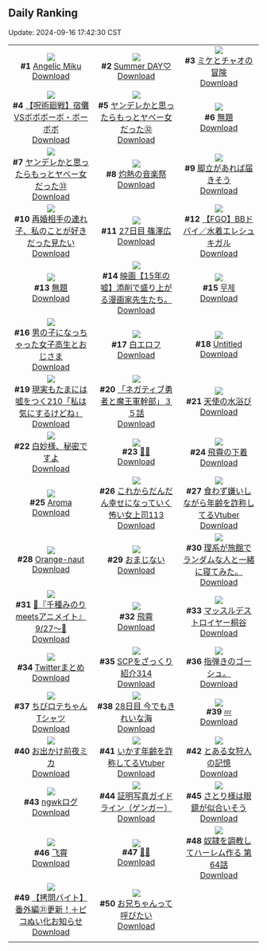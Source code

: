 ## Daily Ranking
Update: 2024-09-16 17:42:30 CST

|      |      |      |
| :----: | :----: | :----: |
| ![](https://i.pixiv.re/c/240x480/img-master/img/2024/09/14/00/00/39/122405298_p0_master1200.jpg)<br>**#1** [Angelic Miku](https://www.pixiv.net/artworks/122405298)<br>[Download](https://i.pixiv.re/img-original/img/2024/09/14/00/00/39/122405298_p0.jpg) | ![](https://i.pixiv.re/c/240x480/img-master/img/2024/09/14/13/11/30/122418719_p0_master1200.jpg)<br>**#2** [Summer DAY♡](https://www.pixiv.net/artworks/122418719)<br>[Download](https://i.pixiv.re/img-original/img/2024/09/14/13/11/30/122418719_p0.jpg) | ![](https://i.pixiv.re/c/240x480/img-master/img/2024/09/14/23/38/25/122435344_p0_master1200.jpg)<br>**#3** [ミケとチャオの冒険](https://www.pixiv.net/artworks/122435344)<br>[Download](https://i.pixiv.re/img-original/img/2024/09/14/23/38/25/122435344_p0.jpg) |
| ![](https://i.pixiv.re/c/240x480/img-master/img/2024/09/14/11/00/10/122416071_p0_master1200.jpg)<br>**#4** [【呪術廻戦】宿儺VSボボボーボ・ボーボボ](https://www.pixiv.net/artworks/122416071)<br>[Download](https://i.pixiv.re/img-original/img/2024/09/14/11/00/10/122416071_p0.png) | ![](https://i.pixiv.re/c/240x480/img-master/img/2024/09/14/00/01/28/122405428_p0_master1200.jpg)<br>**#5** [ヤンデレかと思ったらもっとヤベー女だった㉜](https://www.pixiv.net/artworks/122405428)<br>[Download](https://i.pixiv.re/img-original/img/2024/09/14/00/01/28/122405428_p0.png) | ![](https://i.pixiv.re/c/240x480/img-master/img/2024/09/14/19/20/39/122426922_p0_master1200.jpg)<br>**#6** [無題](https://www.pixiv.net/artworks/122426922)<br>[Download](https://i.pixiv.re/img-original/img/2024/09/14/19/20/39/122426922_p0.jpg) |
| ![](https://i.pixiv.re/c/240x480/img-master/img/2024/09/15/00/02/22/122436425_p0_master1200.jpg)<br>**#7** [ヤンデレかと思ったらもっとヤベー女だった㉝](https://www.pixiv.net/artworks/122436425)<br>[Download](https://i.pixiv.re/img-original/img/2024/09/15/00/02/22/122436425_p0.png) | ![](https://i.pixiv.re/c/240x480/img-master/img/2024/09/15/00/01/44/122436357_p0_master1200.jpg)<br>**#8** [灼熱の音楽祭](https://www.pixiv.net/artworks/122436357)<br>[Download](https://i.pixiv.re/img-original/img/2024/09/15/00/01/44/122436357_p0.jpg) | ![](https://i.pixiv.re/c/240x480/img-master/img/2024/09/15/07/30/01/122444259_p0_master1200.jpg)<br>**#9** [脚立があれば届きそう](https://www.pixiv.net/artworks/122444259)<br>[Download](https://i.pixiv.re/img-original/img/2024/09/15/07/30/01/122444259_p0.jpg) |
| ![](https://i.pixiv.re/c/240x480/img-master/img/2024/09/14/20/28/38/122428812_p0_master1200.jpg)<br>**#10** [再婚相手の連れ子、私のことが好きだった見たい](https://www.pixiv.net/artworks/122428812)<br>[Download](https://i.pixiv.re/img-original/img/2024/09/14/20/28/38/122428812_p0.jpg) | ![](https://i.pixiv.re/c/240x480/img-master/img/2024/09/14/01/00/41/122407415_p0_master1200.jpg)<br>**#11** [27日目 篠澤広](https://www.pixiv.net/artworks/122407415)<br>[Download](https://i.pixiv.re/img-original/img/2024/09/14/01/00/41/122407415_p0.png) | ![](https://i.pixiv.re/c/240x480/img-master/img/2024/09/15/00/01/05/122436278_p0_master1200.jpg)<br>**#12** [【FGO】BBドバイ／水着エレシュキガル](https://www.pixiv.net/artworks/122436278)<br>[Download](https://i.pixiv.re/img-original/img/2024/09/15/00/01/05/122436278_p0.jpg) |
| ![](https://i.pixiv.re/c/240x480/img-master/img/2024/09/15/00/24/28/122437374_p0_master1200.jpg)<br>**#13** [無題](https://www.pixiv.net/artworks/122437374)<br>[Download](https://i.pixiv.re/img-original/img/2024/09/15/00/24/28/122437374_p0.png) | ![](https://i.pixiv.re/c/240x480/img-master/img/2024/09/14/18/24/21/122425398_p0_master1200.jpg)<br>**#14** [映画【15年の嘘】添削で盛り上がる漫画家先生たち。](https://www.pixiv.net/artworks/122425398)<br>[Download](https://i.pixiv.re/img-original/img/2024/09/14/18/24/21/122425398_p0.jpg) | ![](https://i.pixiv.re/c/240x480/img-master/img/2024/09/14/01/07/45/122407594_p0_master1200.jpg)<br>**#15** [무제](https://www.pixiv.net/artworks/122407594)<br>[Download](https://i.pixiv.re/img-original/img/2024/09/14/01/07/45/122407594_p0.png) |
| ![](https://i.pixiv.re/c/240x480/img-master/img/2024/09/15/00/02/37/122436450_p0_master1200.jpg)<br>**#16** [男の子になっちゃった女子高生とおじさま](https://www.pixiv.net/artworks/122436450)<br>[Download](https://i.pixiv.re/img-original/img/2024/09/15/00/02/37/122436450_p0.jpg) | ![](https://i.pixiv.re/c/240x480/img-master/img/2024/09/14/01/01/53/122407459_p0_master1200.jpg)<br>**#17** [白エロフ](https://www.pixiv.net/artworks/122407459)<br>[Download](https://i.pixiv.re/img-original/img/2024/09/14/01/01/53/122407459_p0.png) | ![](https://i.pixiv.re/c/240x480/img-master/img/2024/09/14/00/01/04/122405384_p0_master1200.jpg)<br>**#18** [Untitled](https://www.pixiv.net/artworks/122405384)<br>[Download](https://i.pixiv.re/img-original/img/2024/09/14/00/01/04/122405384_p0.jpg) |
| ![](https://i.pixiv.re/c/240x480/img-master/img/2024/09/15/19/02/09/122457285_p0_master1200.jpg)<br>**#19** [現実もたまには嘘をつく210「私は気にするけどね」](https://www.pixiv.net/artworks/122457285)<br>[Download](https://i.pixiv.re/img-original/img/2024/09/15/19/02/09/122457285_p0.jpg) | ![](https://i.pixiv.re/c/240x480/img-master/img/2024/09/14/17/52/40/122424456_p0_master1200.jpg)<br>**#20** [「ネガティブ勇者と魔王軍幹部」３５話](https://www.pixiv.net/artworks/122424456)<br>[Download](https://i.pixiv.re/img-original/img/2024/09/14/17/52/40/122424456_p0.jpg) | ![](https://i.pixiv.re/c/240x480/img-master/img/2024/09/14/01/39/54/122408381_p0_master1200.jpg)<br>**#21** [天使の水浴び](https://www.pixiv.net/artworks/122408381)<br>[Download](https://i.pixiv.re/img-original/img/2024/09/14/01/39/54/122408381_p0.jpg) |
| ![](https://i.pixiv.re/c/240x480/img-master/img/2024/09/14/10/37/51/122415685_p0_master1200.jpg)<br>**#22** [白妙様、秘密ですよ](https://www.pixiv.net/artworks/122415685)<br>[Download](https://i.pixiv.re/img-original/img/2024/09/14/10/37/51/122415685_p0.png) | ![](https://i.pixiv.re/c/240x480/img-master/img/2024/09/15/00/07/08/122436730_p0_master1200.jpg)<br>**#23** [🖤💕](https://www.pixiv.net/artworks/122436730)<br>[Download](https://i.pixiv.re/img-original/img/2024/09/15/00/07/08/122436730_p0.jpg) | ![](https://i.pixiv.re/c/240x480/img-master/img/2024/09/14/00/00/47/122405328_p0_master1200.jpg)<br>**#24** [飛霄の下着](https://www.pixiv.net/artworks/122405328)<br>[Download](https://i.pixiv.re/img-original/img/2024/09/14/00/00/47/122405328_p0.png) |
| ![](https://i.pixiv.re/c/240x480/img-master/img/2024/09/15/01/02/58/122438647_p0_master1200.jpg)<br>**#25** [Aroma](https://www.pixiv.net/artworks/122438647)<br>[Download](https://i.pixiv.re/img-original/img/2024/09/15/01/02/58/122438647_p0.png) | ![](https://i.pixiv.re/c/240x480/img-master/img/2024/09/14/17/00/12/122423211_p0_master1200.jpg)<br>**#26** [これからだんだん幸せになっていく怖い女上司113](https://www.pixiv.net/artworks/122423211)<br>[Download](https://i.pixiv.re/img-original/img/2024/09/14/17/00/12/122423211_p0.jpg) | ![](https://i.pixiv.re/c/240x480/img-master/img/2024/09/14/20/22/33/122428648_p0_master1200.jpg)<br>**#27** [食わず嫌いしながら年齢を詐称してるVtuber](https://www.pixiv.net/artworks/122428648)<br>[Download](https://i.pixiv.re/img-original/img/2024/09/14/20/22/33/122428648_p0.png) |
| ![](https://i.pixiv.re/c/240x480/img-master/img/2024/09/14/10/23/38/122415441_p0_master1200.jpg)<br>**#28** [Orange-naut](https://www.pixiv.net/artworks/122415441)<br>[Download](https://i.pixiv.re/img-original/img/2024/09/14/10/23/38/122415441_p0.png) | ![](https://i.pixiv.re/c/240x480/img-master/img/2024/09/14/09/25/43/122414501_p0_master1200.jpg)<br>**#29** [おまじない](https://www.pixiv.net/artworks/122414501)<br>[Download](https://i.pixiv.re/img-original/img/2024/09/14/09/25/43/122414501_p0.jpg) | ![](https://i.pixiv.re/c/240x480/img-master/img/2024/09/14/19/13/43/122426719_p0_master1200.jpg)<br>**#30** [理系が旅館でランダムな人と一緒に寝てみた。](https://www.pixiv.net/artworks/122426719)<br>[Download](https://i.pixiv.re/img-original/img/2024/09/14/19/13/43/122426719_p0.jpg) |
| ![](https://i.pixiv.re/c/240x480/img-master/img/2024/09/15/00/15/30/122437057_p0_master1200.jpg)<br>**#31** [🩵『千種みのりmeetsアニメイト』9/27～🩷](https://www.pixiv.net/artworks/122437057)<br>[Download](https://i.pixiv.re/img-original/img/2024/09/15/00/15/30/122437057_p0.jpg) | ![](https://i.pixiv.re/c/240x480/img-master/img/2024/09/15/16/37/25/122455235_p0_master1200.jpg)<br>**#32** [飛霄](https://www.pixiv.net/artworks/122455235)<br>[Download](https://i.pixiv.re/img-original/img/2024/09/15/16/37/25/122455235_p0.jpg) | ![](https://i.pixiv.re/c/240x480/img-master/img/2024/09/15/18/51/33/122458808_p0_master1200.jpg)<br>**#33** [マッスルデストロイヤー桐谷](https://www.pixiv.net/artworks/122458808)<br>[Download](https://i.pixiv.re/img-original/img/2024/09/15/18/51/33/122458808_p0.png) |
| ![](https://i.pixiv.re/c/240x480/img-master/img/2024/09/15/12/01/38/122449231_p0_master1200.jpg)<br>**#34** [Twitterまとめ](https://www.pixiv.net/artworks/122449231)<br>[Download](https://i.pixiv.re/img-original/img/2024/09/15/12/01/38/122449231_p0.jpg) | ![](https://i.pixiv.re/c/240x480/img-master/img/2024/09/14/21/00/29/122429872_p0_master1200.jpg)<br>**#35** [SCPをざっくり紹介314](https://www.pixiv.net/artworks/122429872)<br>[Download](https://i.pixiv.re/img-original/img/2024/09/14/21/00/29/122429872_p0.jpg) | ![](https://i.pixiv.re/c/240x480/img-master/img/2024/09/15/07/50/54/122444491_p0_master1200.jpg)<br>**#36** [指弾きのゴーシュ。](https://www.pixiv.net/artworks/122444491)<br>[Download](https://i.pixiv.re/img-original/img/2024/09/15/07/50/54/122444491_p0.jpg) |
| ![](https://i.pixiv.re/c/240x480/img-master/img/2024/09/14/12/41/24/122418139_p0_master1200.jpg)<br>**#37** [ちびロテちゃんTシャツ](https://www.pixiv.net/artworks/122418139)<br>[Download](https://i.pixiv.re/img-original/img/2024/09/14/12/41/24/122418139_p0.jpg) | ![](https://i.pixiv.re/c/240x480/img-master/img/2024/09/15/00/00/27/122436164_p0_master1200.jpg)<br>**#38** [28日目 今でもきれいな海](https://www.pixiv.net/artworks/122436164)<br>[Download](https://i.pixiv.re/img-original/img/2024/09/15/00/00/27/122436164_p0.png) | ![](https://i.pixiv.re/c/240x480/img-master/img/2024/09/14/21/00/40/122429892_p0_master1200.jpg)<br>**#39** [💤](https://www.pixiv.net/artworks/122429892)<br>[Download](https://i.pixiv.re/img-original/img/2024/09/14/21/00/40/122429892_p0.jpg) |
| ![](https://i.pixiv.re/c/240x480/img-master/img/2024/09/14/00/00/20/122405233_p0_master1200.jpg)<br>**#40** [お出かけ前夜ミカ](https://www.pixiv.net/artworks/122405233)<br>[Download](https://i.pixiv.re/img-original/img/2024/09/14/00/00/20/122405233_p0.png) | ![](https://i.pixiv.re/c/240x480/img-master/img/2024/09/15/21/08/25/122463267_p0_master1200.jpg)<br>**#41** [いかす年齢を詐称してるVtuber](https://www.pixiv.net/artworks/122463267)<br>[Download](https://i.pixiv.re/img-original/img/2024/09/15/21/08/25/122463267_p0.png) | ![](https://i.pixiv.re/c/240x480/img-master/img/2024/09/14/08/55/25/122414005_p0_master1200.jpg)<br>**#42** [とある女狩人の記憶](https://www.pixiv.net/artworks/122414005)<br>[Download](https://i.pixiv.re/img-original/img/2024/09/14/08/55/25/122414005_p0.png) |
| ![](https://i.pixiv.re/c/240x480/img-master/img/2024/09/15/00/29/30/122437366_p0_master1200.jpg)<br>**#43** [ngwkログ](https://www.pixiv.net/artworks/122437366)<br>[Download](https://i.pixiv.re/img-original/img/2024/09/15/00/29/30/122437366_p0.jpg) | ![](https://i.pixiv.re/c/240x480/img-master/img/2024/09/14/16/29/01/122422529_p0_master1200.jpg)<br>**#44** [証明写真ガイドライン（ゲンガー）](https://www.pixiv.net/artworks/122422529)<br>[Download](https://i.pixiv.re/img-original/img/2024/09/14/16/29/01/122422529_p0.jpg) | ![](https://i.pixiv.re/c/240x480/img-master/img/2024/09/14/00/00/02/122405156_p0_master1200.jpg)<br>**#45** [さとり様は眼鏡が似合いそう](https://www.pixiv.net/artworks/122405156)<br>[Download](https://i.pixiv.re/img-original/img/2024/09/14/00/00/02/122405156_p0.jpg) |
| ![](https://i.pixiv.re/c/240x480/img-master/img/2024/09/14/19/22/19/122426965_p0_master1200.jpg)<br>**#46** [飞霄](https://www.pixiv.net/artworks/122426965)<br>[Download](https://i.pixiv.re/img-original/img/2024/09/14/19/22/19/122426965_p0.jpg) | ![](https://i.pixiv.re/c/240x480/img-master/img/2024/09/14/00/00/33/122405283_p0_master1200.jpg)<br>**#47** [🔪💙](https://www.pixiv.net/artworks/122405283)<br>[Download](https://i.pixiv.re/img-original/img/2024/09/14/00/00/33/122405283_p0.png) | ![](https://i.pixiv.re/c/240x480/img-master/img/2024/09/14/00/06/27/122405735_p0_master1200.jpg)<br>**#48** [奴隷を調教してハーレム作る 第64話](https://www.pixiv.net/artworks/122405735)<br>[Download](https://i.pixiv.re/img-original/img/2024/09/14/00/06/27/122405735_p0.jpg) |
| ![](https://i.pixiv.re/c/240x480/img-master/img/2024/09/15/12/00/49/122449179_p0_master1200.jpg)<br>**#49** [【拷問バイト】番外編㉛更新！＋ピコぬい化お知らせ](https://www.pixiv.net/artworks/122449179)<br>[Download](https://i.pixiv.re/img-original/img/2024/09/15/12/00/49/122449179_p0.jpg) | ![](https://i.pixiv.re/c/240x480/img-master/img/2024/09/15/00/07/52/122436767_p0_master1200.jpg)<br>**#50** [お兄ちゃんって呼びたい](https://www.pixiv.net/artworks/122436767)<br>[Download](https://i.pixiv.re/img-original/img/2024/09/15/00/07/52/122436767_p0.jpg) |
|      |
